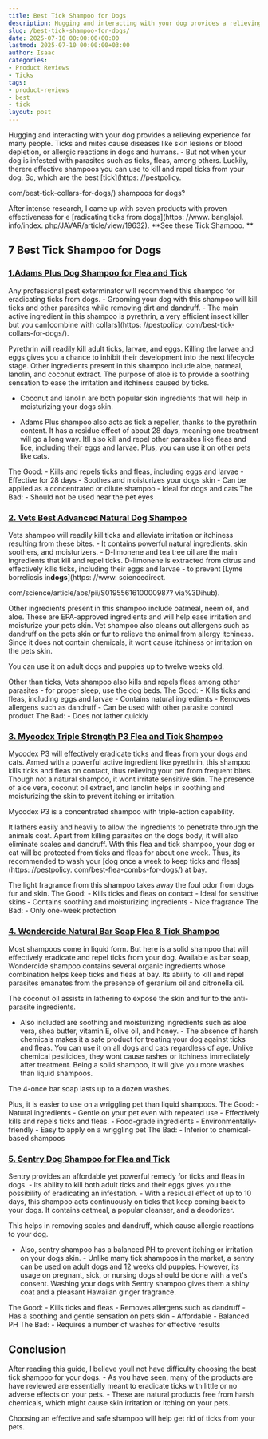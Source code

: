 ```yaml
---
title: Best Tick Shampoo for Dogs
description: Hugging and interacting with your dog provides a relieving experience for many people. Ticks and mites cause diseases like skin lesions or blood depletion, or...
slug: /best-tick-shampoo-for-dogs/
date: 2025-07-10 00:00:00+00:00
lastmod: 2025-07-10 00:00:00+03:00
author: Isaac
categories:
- Product Reviews
- Ticks
tags:
- product-reviews
- best
- tick
layout: post
---
```


Hugging and interacting with your dog provides a relieving experience for many people. Ticks and mites cause diseases like skin lesions or blood depletion, or allergic reactions in dogs and humans. - But not when your dog is infested with parasites such as ticks, fleas, among others. Luckily, therere effective shampoos you can use to kill and repel ticks from your dog. So, which are the best [tick](https: //pestpolicy.

com/best-tick-collars-for-dogs/) shampoos for dogs?

After intense research, I came up with seven products with proven effectiveness for e [radicating ticks from dogs](https: //www. banglajol. info/index. php/JAVAR/article/view/19632). **See these Tick Shampoo. **

##  7 Best Tick Shampoo for Dogs

###  [1.**Adams Plus Dog Shampoo for Flea and Tick**](https://www.amazon.com/dp/B004KDRGD2/?tag=p-policy-20)

Any professional pest exterminator will recommend this shampoo for eradicating ticks from dogs. - Grooming your dog with this shampoo will kill ticks and other parasites while removing dirt and dandruff. - The main active ingredient in this shampoo is pyrethrin, a very efficient insect killer but you can[combine with collars](https: //pestpolicy. com/best-tick-collars-for-dogs/).

Pyrethrin will readily kill adult ticks, larvae, and eggs. Killing the larvae and eggs gives you a chance to inhibit their development into the next lifecycle stage. Other ingredients present in this shampoo include aloe, oatmeal, lanolin, and coconut extract. The purpose of aloe is to provide a soothing sensation to ease the irritation and itchiness caused by ticks.

- Coconut and lanolin are both popular skin ingredients that will help in moisturizing your dogs skin.

- Adams Plus shampoo also acts as tick a repeller, thanks to the pyrethrin content. It has a residue effect of about 28 days, meaning one treatment will go a long way. Itll also kill and repel other parasites like fleas and lice, including their eggs and larvae. Plus, you can use it on other pets like cats.

The Good: - Kills and repels ticks and fleas, including eggs and larvae - Effective for 28 days - Soothes and moisturizes your dogs skin - Can be applied as a concentrated or dilute shampoo - Ideal for dogs and cats The Bad: - Should not be used near the pet eyes

###  [2. Vets Best Advanced Natural Dog Shampoo](https://www.amazon.com/dp/B07F44G1LS/?tag=p-policy-20)

Vets shampoo will readily kill ticks and alleviate irritation or itchiness resulting from these bites. - It contains powerful natural ingredients, skin soothers, and moisturizers. - D-limonene and tea tree oil are the main ingredients that kill and repel ticks. D-limonene is extracted from citrus and effectively kills ticks, including their eggs and larvae - to prevent [Lyme borreliosis in**dogs**](https: //www. sciencedirect.

com/science/article/abs/pii/S0195561610000987? via%3Dihub).

Other ingredients present in this shampoo include oatmeal, neem oil, and aloe. These are EPA-approved ingredients and will help ease irritation and moisturize your pets skin. Vet shampoo also cleans out allergens such as dandruff on the pets skin or fur to relieve the animal from allergy itchiness. Since it does not contain chemicals, it wont cause itchiness or irritation on the pets skin.

You can use it on adult dogs and puppies up to twelve weeks old.

Other than ticks, Vets shampoo also kills and repels fleas among other parasites - for proper sleep, use the dog beds. The Good: - Kills ticks and fleas, including eggs and larvae - Contains natural ingredients - Removes allergens such as dandruff - Can be used with other parasite control product The Bad: - Does not lather quickly

###  [**3. Mycodex Triple Strength P3 Flea and Tick Shampoo**](https://www.amazon.com/dp/B004C3R9WI/?tag=p-policy-20)

Mycodex P3 will effectively eradicate ticks and fleas from your dogs and cats. Armed with a powerful active ingredient like pyrethrin, this shampoo kills ticks and fleas on contact, thus relieving your pet from frequent bites. Though not a natural shampoo, it wont irritate sensitive skin. The presence of aloe vera, coconut oil extract, and lanolin helps in soothing and moisturizing the skin to prevent itching or irritation.

Mycodex P3 is a concentrated shampoo with triple-action capability.

It lathers easily and heavily to allow the ingredients to penetrate through the animals coat. Apart from killing parasites on the dogs body, it will also eliminate scales and dandruff. With this flea and tick shampoo, your dog or cat will be protected from ticks and fleas for about one week. Thus, its recommended to wash your [dog once a week to keep ticks and fleas](https: //pestpolicy. com/best-flea-combs-for-dogs/) at bay.

The light fragrance from this shampoo takes away the foul odor from dogs fur and skin. The Good: - Kills ticks and fleas on contact - Ideal for sensitive skins - Contains soothing and moisturizing ingredients - Nice fragrance The Bad: - Only one-week protection

###  [**4. Wondercide Natural Bar Soap Flea & Tick Shampoo**](https://www.amazon.com/dp/B0758WGJTG/?tag=p-policy-20)

Most shampoos come in liquid form. But here is a solid shampoo that will effectively eradicate and repel ticks from your dog. Available as bar soap, Wondercide shampoo contains several organic ingredients whose combination helps keep ticks and fleas at bay. Its ability to kill and repel parasites emanates from the presence of geranium oil and citronella oil.

The coconut oil assists in lathering to expose the skin and fur to the anti-parasite ingredients.

- Also included are soothing and moisturizing ingredients such as aloe vera, shea butter, vitamin E, olive oil, and honey. - The absence of harsh chemicals makes it a safe product for treating your dog against ticks and fleas. You can use it on all dogs and cats regardless of age. Unlike chemical pesticides, they wont cause rashes or itchiness immediately after treatment. Being a solid shampoo, it will give you more washes than liquid shampoos.

The 4-once bar soap lasts up to a dozen washes.

Plus, it is easier to use on a wriggling pet than liquid shampoos. The Good: - Natural ingredients - Gentle on your pet even with repeated use - Effectively kills and repels ticks and fleas. - Food-grade ingredients - Environmentally-friendly - Easy to apply on a wriggling pet The Bad: - Inferior to chemical-based shampoos

###  [**5. Sentry Dog Shampoo for Flea and Tick**](https://www.amazon.com/dp/B001VIY6GO/?tag=p-policy-20)

Sentry provides an affordable yet powerful remedy for ticks and fleas in dogs. - Its ability to kill both adult ticks and their eggs gives you the possibility of eradicating an infestation. - With a residual effect of up to 10 days, this shampoo acts continuously on ticks that keep coming back to your dogs. It contains oatmeal, a popular cleanser, and a deodorizer.

This helps in removing scales and dandruff, which cause allergic reactions to your dog.

- Also, sentry shampoo has a balanced PH to prevent itching or irritation on your dogs skin. - Unlike many tick shampoos in the market, a sentry can be used on adult dogs and 12 weeks old puppies. However, its usage on pregnant, sick, or nursing dogs should be done with a vet's consent. Washing your dogs with Sentry shampoo gives them a shiny coat and a pleasant Hawaiian ginger fragrance.

The Good: - Kills ticks and fleas - Removes allergens such as dandruff - Has a soothing and gentle sensation on pets skin - Affordable - Balanced PH The Bad: - Requires a number of washes for effective results

##  **Conclusion**

After reading this guide, I believe youll not have difficulty choosing the best tick shampoo for your dogs. - As you have seen, many of the products are have reviewed are essentially meant to eradicate ticks with little or no adverse effects on your pets. - These are natural products free from harsh chemicals, which might cause skin irritation or itching on your pets.

Choosing an effective and safe shampoo will help get rid of ticks from your pets.

